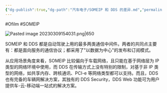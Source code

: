 ```yaml
---
{"dg-publish":true,"dg-path":"汽车电子/SOMEIP 和 DDS 的差异.md","permalink":"/汽车电子/SOMEIP 和 DDS 的差异/","created":"2022-07-18T23:08:07.000+08:00","updated":"2024-11-19T11:22:54.225+08:00"}
---
```


#Ofilm #SOMEIP 

![Pasted image 20230309154031.png|650](/img/user/0.Asset/resource/Pasted%20image%2020230309154031.png)

SOMEIP 和 DDS 都是自动驾驶上用的最多两类通信中间件。两者的共同点主要有：都是面向服务的通信协议；都采用了"以数据为中心"的发布和订阅模式。

从应用场景角度来看，SOMEIP 比较偏向于车载网络，且只能在基于网络层为 IP 类型的网络环境中使用，而 DDS 在传输方式上没有特别的限制，对基于非 IP 类型的网络，如共享内存、跨核通讯、PCI-e 等网络类型都可以支持。而且，DDS 也有完备的车辆网解决方案，其独有的 DDS Security，DDS Web 功能可为用户提供车-云-移动端一站式的解决方案。
